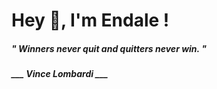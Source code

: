 <h1 title="head"> Hey 👋, I'm Endale !</h1>

**<h5><i>" Winners never quit and quitters never win. "</i></h5>**

*<b>___ Vince Lombardi ___</b>*
